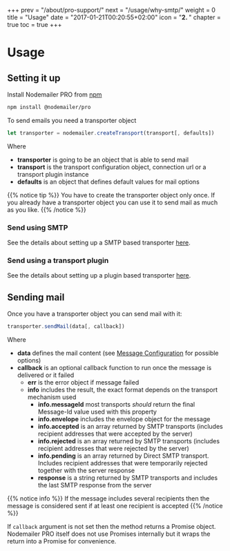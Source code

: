 +++
prev = "/about/pro-support/"
next = "/usage/why-smtp/"
weight = 0
title = "Usage"
date = "2017-01-21T00:20:55+02:00"
icon = "<b>2. </b>"
chapter = true
toc = true
+++

# Usage

## Setting it up

Install Nodemailer PRO from [npm](https://www.npmjs.com/package/@nodemailer/pro)

```bash
npm install @nodemailer/pro
```

To send emails you need a transporter object

```javascript
let transporter = nodemailer.createTransport(transport[, defaults])
```

Where

  - **transporter** is going to be an object that is able to send mail
  - **transport** is the transport configuration object, connection url or a transport plugin instance
  - **defaults** is an object that defines default values for mail options

{{% notice tip %}}
You have to create the transporter object only once. If you already have a transporter object you can use it to send mail as much as you like.
{{% /notice %}}

### Send using SMTP

See the details about setting up a SMTP based transporter [here](/smtp/).

### Send using a transport plugin

See the details about setting up a plugin based transporter [here](/transports/).

## Sending mail

Once you have a transporter object you can send mail with it:

```javascript
transporter.sendMail(data[, callback])
```

Where

  - **data** defines the mail content (see [Message Configuration](/message/) for possible options)
  - **callback** is an optional callback function to run once the message is delivered or it failed
    - **err** is the error object if message failed
    - **info** includes the result, the exact format depends on the transport mechanism used
      - **info.messageId** most transports _should_ return the final Message-Id value used with this property
      - **info.envelope** includes the envelope object for the message
      - **info.accepted** is an array returned by SMTP transports (includes recipient addresses that were accepted by the server)
      - **info.rejected** is an array returned by SMTP transports (includes recipient addresses that were rejected by the server)
      - **info.pending** is an array returned by Direct SMTP transport. Includes recipient addresses that were temporarily rejected together with the server response
      - **response** is a string returned by SMTP transports and includes the last SMTP response from the server

{{% notice info %}}
If the message includes several recipients then the message is considered sent if at least one recipient is accepted
{{% /notice %}}

If `callback` argument is not set then the method returns a Promise object. Nodemailer PRO itself does not use Promises internally but it wraps the return into a Promise for convenience.
